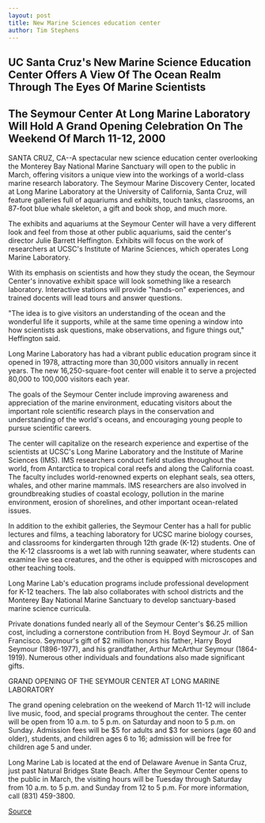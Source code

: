 ```yaml
---
layout: post
title: New Marine Sciences education center
author: Tim Stephens
---
```


## UC Santa Cruz's New Marine Science Education Center Offers A View Of The Ocean Realm Through The Eyes Of Marine Scientists

## The Seymour Center At Long Marine Laboratory Will Hold A Grand Opening Celebration On The Weekend Of March 11-12, 2000

SANTA CRUZ, CA--A spectacular new science education center overlooking the Monterey Bay National Marine Sanctuary will open to the public in March, offering visitors a unique view into the workings of a world-class marine research laboratory. The Seymour Marine Discovery Center, located at Long Marine Laboratory at the University of California, Santa Cruz, will feature galleries full of aquariums and exhibits, touch tanks, classrooms, an 87-foot blue whale skeleton, a gift and book shop, and much more.

The exhibits and aquariums at the Seymour Center will have a very different look and feel from those at other public aquariums, said the center's director Julie Barrett Heffington. Exhibits will focus on the work of researchers at UCSC's Institute of Marine Sciences, which operates Long Marine Laboratory.

With its emphasis on scientists and how they study the ocean, the Seymour Center's innovative exhibit space will look something like a research laboratory. Interactive stations will provide "hands-on" experiences, and trained docents will lead tours and answer questions.

"The idea is to give visitors an understanding of the ocean and the wonderful life it supports, while at the same time opening a window into how scientists ask questions, make observations, and figure things out," Heffington said.

Long Marine Laboratory has had a vibrant public education program since it opened in 1978, attracting more than 30,000 visitors annually in recent years. The new 16,250-square-foot center will enable it to serve a projected 80,000 to 100,000 visitors each year.

The goals of the Seymour Center include improving awareness and appreciation of the marine environment, educating visitors about the important role scientific research plays in the conservation and understanding of the world's oceans, and encouraging young people to pursue scientific careers.

The center will capitalize on the research experience and expertise of the scientists at UCSC's Long Marine Laboratory and the Institute of Marine Sciences (IMS). IMS researchers conduct field studies throughout the world, from Antarctica to tropical coral reefs and along the California coast. The faculty includes world-renowned experts on elephant seals, sea otters, whales, and other marine mammals. IMS researchers are also involved in groundbreaking studies of coastal ecology, pollution in the marine environment, erosion of shorelines, and other important ocean-related issues.

In addition to the exhibit galleries, the Seymour Center has a hall for public lectures and films, a teaching laboratory for UCSC marine biology courses, and classrooms for kindergarten through 12th grade (K-12) students. One of the K-12 classrooms is a wet lab with running seawater, where students can examine live sea creatures, and the other is equipped with microscopes and other teaching tools.

Long Marine Lab's education programs include professional development for K-12 teachers. The lab also collaborates with school districts and the Monterey Bay National Marine Sanctuary to develop sanctuary-based marine science curricula.

Private donations funded nearly all of the Seymour Center's $6.25 million cost, including a cornerstone contribution from H. Boyd Seymour Jr. of San Francisco. Seymour's gift of $2 million honors his father, Harry Boyd Seymour (1896-1977), and his grandfather, Arthur McArthur Seymour (1864-1919). Numerous other individuals and foundations also made significant gifts.

GRAND OPENING OF THE SEYMOUR CENTER AT LONG MARINE LABORATORY

The grand opening celebration on the weekend of March 11-12 will include live music, food, and special programs throughout the center. The center will be open from 10 a.m. to 5 p.m. on Saturday and noon to 5 p.m. on Sunday. Admission fees will be $5 for adults and $3 for seniors (age 60 and older), students, and children ages 6 to 16; admission will be free for children age 5 and under.

Long Marine Lab is located at the end of Delaware Avenue in Santa Cruz, just past Natural Bridges State Beach. After the Seymour Center opens to the public in March, the visiting hours will be Tuesday through Saturday from 10 a.m. to 5 p.m. and Sunday from 12 to 5 p.m. For more information, call (831) 459-3800.

[Source](http://www1.ucsc.edu/news_events/press_releases/archive/99-00/02-00/seymour_center.htm "Permalink to New Marine Sciences education center")